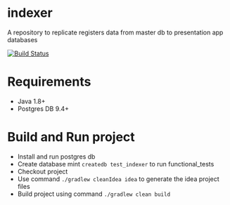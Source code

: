 # indexer
A repository to replicate registers data from master db to presentation app databases

[![Build Status](https://travis-ci.org/openregister/indexer.svg?branch=master)](https://travis-ci.org/openregister/indexer)

# Requirements

- Java 1.8+
- Postgres DB 9.4+

# Build and Run project

- Install and run postgres db
- Create database mint `createdb test_indexer` to run functional_tests
- Checkout project 
- Use command `./gradlew cleanIdea idea` to generate the idea project files
- Build project using command `./gradlew clean build`
